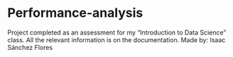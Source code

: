 # Performance-analysis
Project completed as an assessment for my “Introduction to Data Science” class.
All the relevant information is on the documentation.
Made by: Isaac Sánchez Flores
